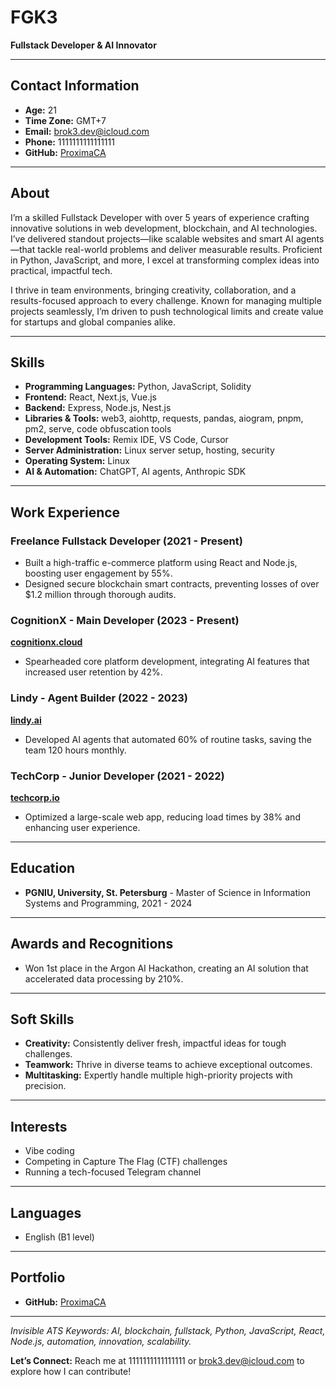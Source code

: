 # FGK3
**Fullstack Developer & AI Innovator**

---

## Contact Information
- **Age:** 21  
- **Time Zone:** GMT+7  
- **Email:** [brok3.dev@icloud.com](mailto:brok3.dev@icloud.com)  
- **Phone:** 1111111111111111  
- **GitHub:** [ProximaCA](https://github.com/ProximaCA)  

---

## About
I’m a skilled Fullstack Developer with over 5 years of experience crafting innovative solutions in web development, blockchain, and AI technologies. I’ve delivered standout projects—like scalable websites and smart AI agents—that tackle real-world problems and deliver measurable results. Proficient in Python, JavaScript, and more, I excel at transforming complex ideas into practical, impactful tech.

I thrive in team environments, bringing creativity, collaboration, and a results-focused approach to every challenge. Known for managing multiple projects seamlessly, I’m driven to push technological limits and create value for startups and global companies alike.

---

## Skills
- **Programming Languages:** Python, JavaScript, Solidity  
- **Frontend:** React, Next.js, Vue.js  
- **Backend:** Express, Node.js, Nest.js  
- **Libraries & Tools:** web3, aiohttp, requests, pandas, aiogram, pnpm, pm2, serve, code obfuscation tools  
- **Development Tools:** Remix IDE, VS Code, Cursor  
- **Server Administration:** Linux server setup, hosting, security  
- **Operating System:** Linux  
- **AI & Automation:** ChatGPT, AI agents, Anthropic SDK  

---

## Work Experience

### **Freelance Fullstack Developer** (2021 - Present)
- Built a high-traffic e-commerce platform using React and Node.js, boosting user engagement by 55%.  
- Designed secure blockchain smart contracts, preventing losses of over $1.2 million through thorough audits.  

### **CognitionX** - Main Developer (2023 - Present)  
[**cognitionx.cloud**](https://cognitionx.cloud)  
- Spearheaded core platform development, integrating AI features that increased user retention by 42%.  

### **Lindy** - Agent Builder (2022 - 2023)  
[**lindy.ai**](https://lindy.ai)  
- Developed AI agents that automated 60% of routine tasks, saving the team 120 hours monthly.  

### **TechCorp** - Junior Developer (2021 - 2022)  
[**techcorp.io**](https://techcorp.io)  
- Optimized a large-scale web app, reducing load times by 38% and enhancing user experience.  

---

## Education
- **PGNIU, University, St. Petersburg** - Master of Science in Information Systems and Programming, 2021 - 2024  

---

## Awards and Recognitions
- Won 1st place in the Argon AI Hackathon, creating an AI solution that accelerated data processing by 210%.  

---

## Soft Skills
- **Creativity:** Consistently deliver fresh, impactful ideas for tough challenges.  
- **Teamwork:** Thrive in diverse teams to achieve exceptional outcomes.  
- **Multitasking:** Expertly handle multiple high-priority projects with precision.  

---

## Interests
- Vibe coding  
- Competing in Capture The Flag (CTF) challenges  
- Running a tech-focused Telegram channel  

---

## Languages
- English (B1 level)  

---

## Portfolio
- **GitHub:** [ProximaCA](https://github.com/ProximaCA)  

---

*Invisible ATS Keywords: AI, blockchain, fullstack, Python, JavaScript, React, Node.js, automation, innovation, scalability.*

**Let’s Connect:** Reach me at 1111111111111111 or [brok3.dev@icloud.com](mailto:brok3.dev@icloud.com) to explore how I can contribute!
